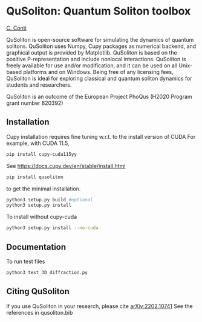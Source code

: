 QuSoliton: Quantum Soliton toolbox
==================================

[C. Conti](https://github.com/nonlinearxwaves)

QuSoliton is open-source software for simulating the dynamics of quantum solitons.
QuSoliton uses Numpy, Cupy packages as numerical backend, and graphical output is provided by Matplotlib.
QuSoliton is based on the positive P-representation and include nonlocal interactions.
QuSoliton is freely available for use and/or modification, and it can be used on all Unix-based platforms and on Windows.
Being free of any licensing fees, QuSoliton is ideal for exploring classical and quantum soliton dynamics for students and researchers.

QuSoliton is an outcome of the European Project PhoQus (H2020 Program grant number 820392)

Installation
------------
Cupy installation requires fine tuning w.r.t. to the install version of CUDA
For example, with CUDA 11.5,
```bash
pip install cupy-cuda115yy
```
See https://docs.cupy.dev/en/stable/install.html


```bash
pip install qusoliton
```

to get the minimal installation.

```bash
python3 setup.py build #optional
python3 setup.py install
```

To install without cupy-cuda

```bash
python3 setup.py install --no-cuda
```


Documentation
-------------

To run test files

```bash
python3 test_3D_diffraction.py
```


Citing QuSoliton
------------

If you use QuSoliton in your research, please cite [arXiv:2202.10741](https://arxiv.org/abs/2202.10741)
See the references in qusoliton.bib

